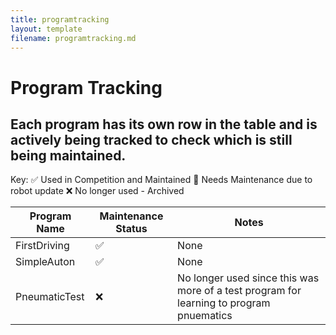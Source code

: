 ```yaml
---
title: programtracking
layout: template
filename: programtracking.md
--- 
```


Program Tracking
================

## Each program has its own row in the table and is actively being tracked to check which is still being maintained. 
Key:
✅ Used in Competition and Maintained
🔧 Needs Maintenance due to robot update
❌ No longer used - Archived

| Program Name | Maintenance Status | Notes|
| -------------| -------------------| -----|
| FirstDriving | ✅ | None |
| SimpleAuton  | ✅ | None |
| PneumaticTest | ❌ | No longer used since this was more of a test program for learning to program pnuematics |


